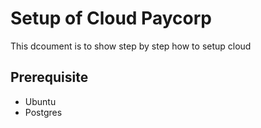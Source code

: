 # Setup of Cloud Paycorp
This dcoument is to show step by step how to setup cloud

## Prerequisite
* Ubuntu
* Postgres